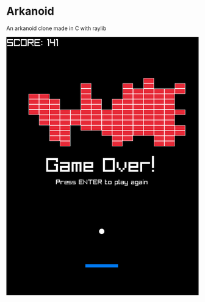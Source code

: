 # Arkanoid
An arkanoid clone made in C with raylib

![gameover](https://github.com/thbop/Arkanoid/blob/main/gameover.png?raw=true)
